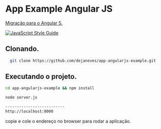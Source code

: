 # App Example Angular JS

[Migração para o Angular 5.](https://github.com/dejaneves/app-angularjs-migration)

[![JavaScript Style Guide](https://cdn.rawgit.com/standard/standard/master/badge.svg)](https://github.com/standard/standard)

## Clonando.

```bash
  git clone https://github.com/dejaneves/app-angularjs-example.git
```

## Executando o projeto.

```bash
cd app-angularjs-example && npm install
```

```bash
node server.js

--------------------------
http://localhost:8000
```

copie e cole o endereço no browser para rodar a aplicação.
